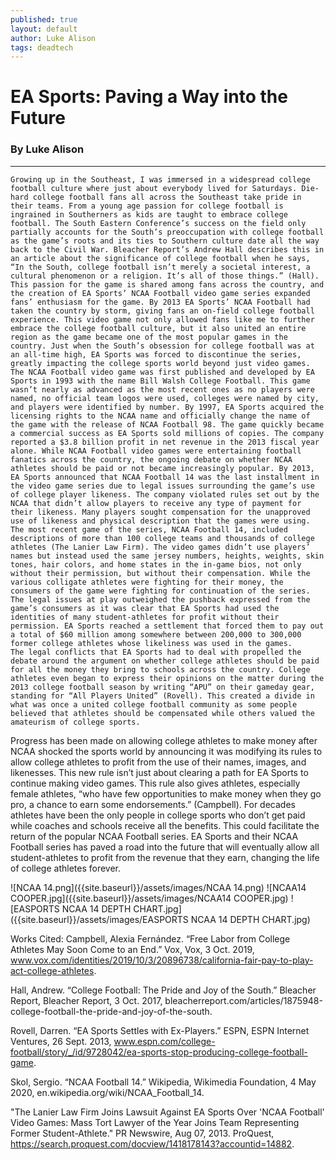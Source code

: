 ```yaml
---
published: true
layout: default
author: Luke Alison
tags: deadtech
---
```

# EA Sports: Paving a Way into the Future
### By Luke Alison

---

	Growing up in the Southeast, I was immersed in a widespread college football culture where just about everybody lived for Saturdays. Die-hard college football fans all across the Southeast take pride in their teams. From a young age passion for college football is ingrained in Southerners as kids are taught to embrace college football. The South Eastern Conference’s success on the field only partially accounts for the South’s preoccupation with college football as the game’s roots and its ties to Southern culture date all the way back to the Civil War. Bleacher Report’s Andrew Hall describes this in an article about the significance of college football when he says, “In the South, college football isn’t merely a societal interest, a cultural phenomenon or a religion. It’s all of those things.” (Hall). This passion for the game is shared among fans across the country, and the creation of EA Sports’ NCAA Football video game series expanded fans’ enthusiasm for the game. By 2013 EA Sports’ NCAA Football had taken the country by storm, giving fans an on-field college football experience. This video game not only allowed fans like me to further embrace the college football culture, but it also united an entire region as the game became one of the most popular games in the country. Just when the South’s obsession for college football was at an all-time high, EA Sports was forced to discontinue the series, greatly impacting the college sports world beyond just video games.
	The NCAA Football video game was first published and developed by EA Sports in 1993 with the name Bill Walsh College Football. This game wasn’t nearly as advanced as the most recent ones as no players were named, no official team logos were used, colleges were named by city, and players were identified by number. By 1997, EA Sports acquired the licensing rights to the NCAA name and officially change the name of the game with the release of NCAA Football 98. The game quickly became a commercial success as EA Sports sold millions of copies. The company reported a $3.8 billion profit in net revenue in the 2013 fiscal year alone. While NCAA Football video games were entertaining football fanatics across the country, the ongoing debate on whether NCAA athletes should be paid or not became increasingly popular. By 2013, EA Sports announced that NCAA Football 14 was the last installment in the video game series due to legal issues surrounding the game’s use of college player likeness. The company violated rules set out by the NCAA that didn’t allow players to receive any type of payment for their likeness. Many players sought compensation for the unapproved use of likeness and physical description that the games were using. The most recent game of the series, NCAA Football 14, included descriptions of more than 100 college teams and thousands of college athletes (The Lanier Law Firm). The video games didn’t use players’ names but instead used the same jersey numbers, heights, weights, skin tones, hair colors, and home states in the in-game bios, not only without their permission, but without their compensation. While the various colligate athletes were fighting for their money, the consumers of the game were fighting for continuation of the series. The legal issues at play outweighed the pushback expressed from the game’s consumers as it was clear that EA Sports had used the identities of many student-athletes for profit without their permission. EA Sports reached a settlement that forced them to pay out a total of $60 million among somewhere between 200,000 to 300,000 former college athletes whose likeliness was used in the games.
	The legal conflicts that EA Sports had to deal with propelled the debate around the argument on whether college athletes should be paid for all the money they bring to schools across the country. College athletes even began to express their opinions on the matter during the 2013 college football season by writing “APU” on their gameday gear, standing for “All Players United” (Rovell). This created a divide in what was once a united college football community as some people believed that athletes should be compensated while others valued the amateurism of college sports.
 Progress has been made on allowing college athletes to make money after NCAA shocked the sports world by announcing it was modifying its rules to allow college athletes to profit from the use of their names, images, and likenesses. This new rule isn’t just about clearing a path for EA Sports to continue making video games. This rule also gives athletes, especially female athletes, “who have few opportunities to make money when they go pro, a chance to earn some endorsements.” (Campbell). For decades athletes have been the only people in college sports who don’t get paid while coaches and schools receive all the benefits. This could facilitate the return of the popular NCAA Football series. EA Sports and their NCAA Football series has paved a road into the future that will eventually allow all student-athletes to profit from the revenue that they earn, changing the life of college athletes forever.
 
![NCAA 14.png]({{site.baseurl}}/assets/images/NCAA 14.png)
![NCAA14 COOPER.jpg]({{site.baseurl}}/assets/images/NCAA14 COOPER.jpg)
![EASPORTS NCAA 14 DEPTH CHART.jpg]({{site.baseurl}}/assets/images/EASPORTS NCAA 14 DEPTH CHART.jpg)
 
 
Works Cited:
Campbell, Alexia Fernández. “Free Labor from College Athletes May Soon Come to an End.” Vox, Vox, 3 Oct. 2019, www.vox.com/identities/2019/10/3/20896738/california-fair-pay-to-play-act-college-athletes. 

Hall, Andrew. “College Football: The Pride and Joy of the South.” Bleacher Report, Bleacher Report, 3 Oct. 2017, bleacherreport.com/articles/1875948-college-football-the-pride-and-joy-of-the-south.

Rovell, Darren. “EA Sports Settles with Ex-Players.” ESPN, ESPN Internet Ventures, 26 Sept. 2013, www.espn.com/college-football/story/_/id/9728042/ea-sports-stop-producing-college-football-game.

Skol, Sergio. “NCAA Football 14.” Wikipedia, Wikimedia Foundation, 4 May 2020, en.wikipedia.org/wiki/NCAA_Football_14.

"The Lanier Law Firm Joins Lawsuit Against EA Sports Over 'NCAA Football' Video Games: Mass Tort Lawyer of the Year Joins Team Representing Former Student-Athlete." PR Newswire, Aug 07, 2013. ProQuest, https://search.proquest.com/docview/1418178143?accountid=14882.
